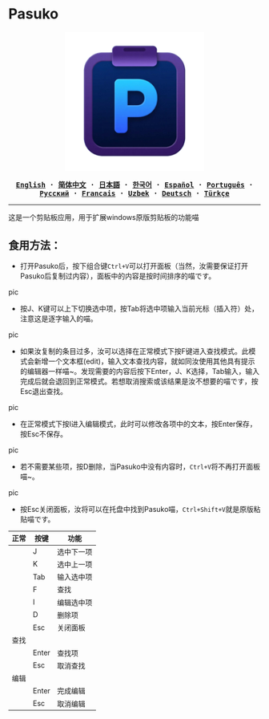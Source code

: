# Pasuko

<p align="center" style="text-align: center">
  <img src="./assets/images/logo.png" width="55%"><br/>
</p>

<div align="center">
<strong>
<samp>

[English](README.md) · [简体中文](README.zh.md) · [日本語](README.ja.md) ·
[한국어](README.ko.md) · [Español](README.es.md) · [Português](README.pt-br.md) ·
[Русский](README.ru.md) · [Francais](README.fr.md) · [Uzbek](README.uz.md) · [Deutsch](README.de.md) ·
[Türkçe](README.tr.md)

</samp>
</strong>
</div>

---
这是一个剪贴板应用，用于扩展windows原版剪贴板的功能喵

## 食用方法：

- 打开Pasuko后，按下组合键`Ctrl+V`可以打开面板（当然，汝需要保证打开Pasuko后复制过内容），面板中的内容是按时间排序的喵です。

<p>pic</p>

- 按J、K键可以上下切换选中项，按Tab将选中项输入当前光标（插入符）处，注意这是逐字输入的喵。

<p>pic</p>

- 如果汝复制的条目过多，汝可以选择在正常模式下按F键进入查找模式。此模式会新增一个文本框(edit)，输入文本查找内容，就如同汝使用其他具有提示的编辑器一样喵~。发现需要的内容后按下Enter，J、K选择，Tab输入，输入完成后就会退回到正常模式。若想取消搜索或该结果是汝不想要的喵です，按Esc退出查找。

<p>pic</p>

- 在正常模式下按I进入编辑模式，此时可以修改各项中的文本，按Enter保存，按Esc不保存。

<p>pic</p>

- 若不需要某些项，按D删除，当Pasuko中没有内容时，`Ctrl+V`将不再打开面板喵~。

<p>pic</p>

- 按Esc关闭面板，汝将可以在托盘中找到Pasuko喵，`Ctrl+Shift+V`就是原版粘贴喵です。

|正常|按键|功能|
|---|---|---|
||J|选中下一项|
||K|选中上一项|
||Tab|输入选中项|
||F|查找|
||I|编辑选中项|
||D|删除项|
||Esc|关闭面板|
|查找|||
||Enter|查找项|
||Esc|取消查找|
|编辑|||
||Enter|完成编辑|
||Esc|取消编辑|

